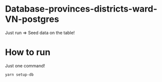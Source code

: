 # Database-provinces-districts-ward-VN-postgres
Just run => Seed data on the table!

# How to run

Just one command!

```bash
yarn setup-db
```
